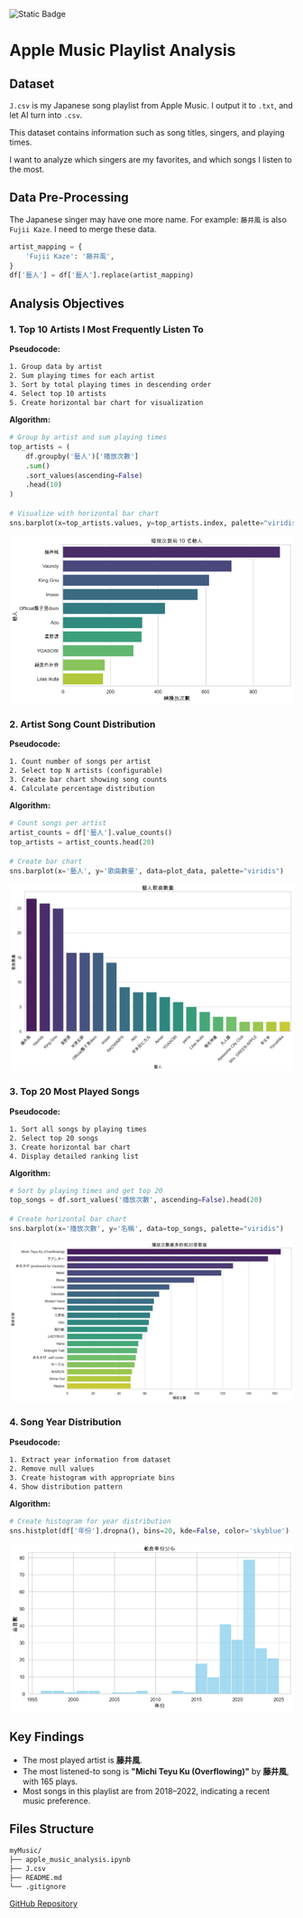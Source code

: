 ![Static Badge](https://img.shields.io/badge/41247057S-%E9%99%B3%E8%82%B2%E6%B8%9D-71A300)

# Apple Music Playlist Analysis

## Dataset

`J.csv` is my Japanese song playlist from Apple Music. I output it to `.txt`, and let AI turn into `.csv`.

This dataset contains information such as song titles, singers, and playing times.

I want to analyze which singers are my favorites, and which songs I listen to the most.

## Data Pre-Processing

The Japanese singer may have one more name. For example: `藤井風` is also `Fujii Kaze`. I need to merge these data.

```python
artist_mapping = {
    'Fujii Kaze': '藤井風',
}
df['藝人'] = df['藝人'].replace(artist_mapping)
```

## Analysis Objectives

### 1. Top 10 Artists I Most Frequently Listen To

**Pseudocode:**
```
1. Group data by artist
2. Sum playing times for each artist
3. Sort by total playing times in descending order
4. Select top 10 artists
5. Create horizontal bar chart for visualization
```

**Algorithm:**
```python
# Group by artist and sum playing times
top_artists = (
    df.groupby('藝人')['播放次數']
    .sum()
    .sort_values(ascending=False)
    .head(10)
)

# Visualize with horizontal bar chart
sns.barplot(x=top_artists.values, y=top_artists.index, palette="viridis")
```

![alt text](image.png)

### 2. Artist Song Count Distribution

**Pseudocode:**
```
1. Count number of songs per artist
2. Select top N artists (configurable)
3. Create bar chart showing song counts
4. Calculate percentage distribution
```

**Algorithm:**
```python
# Count songs per artist
artist_counts = df['藝人'].value_counts()
top_artists = artist_counts.head(20)

# Create bar chart
sns.barplot(x='藝人', y='歌曲數量', data=plot_data, palette="viridis")
```

![alt text](image-1.png)

### 3. Top 20 Most Played Songs

**Pseudocode:**
```
1. Sort all songs by playing times
2. Select top 20 songs
3. Create horizontal bar chart
4. Display detailed ranking list
```

**Algorithm:**
```python
# Sort by playing times and get top 20
top_songs = df.sort_values('播放次數', ascending=False).head(20)

# Create horizontal bar chart
sns.barplot(x='播放次數', y='名稱', data=top_songs, palette="viridis")
```

![alt text](image-2.png)

### 4. Song Year Distribution

**Pseudocode:**
```
1. Extract year information from dataset
2. Remove null values
3. Create histogram with appropriate bins
4. Show distribution pattern
```

**Algorithm:**
```python
# Create histogram for year distribution
sns.histplot(df['年份'].dropna(), bins=20, kde=False, color='skyblue')
```

![alt text](image-3.png)

## Key Findings

- The most played artist is **藤井風**.
- The most listened-to song is **"Michi Teyu Ku (Overflowing)"** by **藤井風**, with 165 plays.
- Most songs in this playlist are from 2018–2022, indicating a recent music preference.

## Files Structure

```
myMusic/
├── apple_music_analysis.ipynb
├── J.csv
├── README.md
└── .gitignore
```

[GitHub Repository](https://github.com/cyucccx/myPlayList_analysis.git)